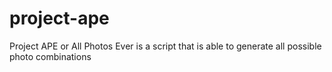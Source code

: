 # project-ape
Project APE or All Photos Ever is a script that is able to generate all possible photo combinations
